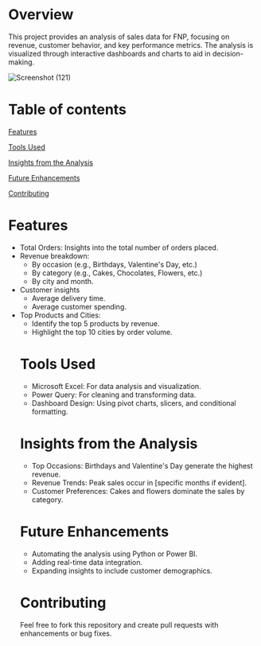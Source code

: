 # Overview
This project provides an analysis of sales data for FNP, focusing on revenue, customer behavior, and key performance metrics. The analysis is visualized through interactive dashboards and charts to aid in decision-making.


![Screenshot (121)](https://github.com/user-attachments/assets/eefcfcc7-0537-45ba-b4fb-4ae1f5d3becf)

# Table of contents
[Features](#features)

[Tools Used](#tools-used)

[Insights from the Analysis](#insights-from-the-analysis)

[Future Enhancements](#future-enhancements)

[Contributing](#contributing)

# Features
- Total Orders: Insights into the total number of orders placed.
- Revenue breakdown:
  - By occasion (e.g., Birthdays, Valentine's Day, etc.)
  - By category (e.g., Cakes, Chocolates, Flowers, etc.)
  - By city and month.
- Customer insights
    - Average delivery time.
    - Average customer spending.
- Top Products and Cities:
    - Identify the top 5 products by revenue.
    - Highlight the top 10 cities by order volume.
  # Tools Used
  - Microsoft Excel: For data analysis and visualization.
  - Power Query: For cleaning and transforming data.
  - Dashboard Design: Using pivot charts, slicers, and conditional formatting.
  # Insights from the Analysis
  - Top Occasions: Birthdays and Valentine's Day generate the highest revenue.
  - Revenue Trends: Peak sales occur in [specific months if evident].
  - Customer Preferences: Cakes and flowers dominate the sales by category.
  # Future Enhancements
  - Automating the analysis using Python or Power BI.
  - Adding real-time data integration.
  - Expanding insights to include customer demographics.
  # Contributing
  Feel free to fork this repository and create pull requests with enhancements or bug fixes.
